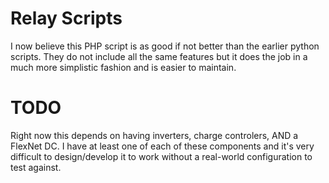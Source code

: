 Relay Scripts
=============

I now believe this PHP script is as good if not better than the earlier python scripts. They do not include all the same features but it does the job in a much more simplistic fashion and is easier to maintain. 

TODO
====

Right now this depends on having inverters, charge controlers, AND a FlexNet DC. I have at least one of each of these components and it's very difficult to design/develop it to work without a real-world configuration to test against. 